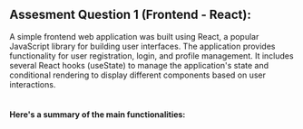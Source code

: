 ## Assesment Question 1 (Frontend - React):
A simple frontend web application was built using React, a popular JavaScript library for building user interfaces. The application provides functionality for user registration, login, and profile management. It includes several React hooks (useState) to manage the application's state and conditional rendering to display different components based on user interactions.<br><br>

#### Here's a summary of the main functionalities:

